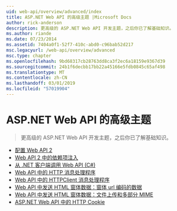 ```yaml
---
uid: web-api/overview/advanced/index
title: ASP.NET Web API 的高级主题 |Microsoft Docs
author: rick-anderson
description: 更高级的 ASP.NET Web API 开发主题，之后你已了解基础知识。
ms.author: riande
ms.date: 07/23/2014
ms.assetid: 7404a0f1-52f7-410c-abd0-c96bab52d217
msc.legacyurl: /web-api/overview/advanced
msc.type: chapter
ms.openlocfilehash: 9bd68317cb28763dd8ca3f2ec6a18159e9367d39
ms.sourcegitcommit: 24b1f6decbb17bb22a45166e5fdb0845c65af498
ms.translationtype: MT
ms.contentlocale: zh-CN
ms.lasthandoff: 03/01/2019
ms.locfileid: "57019904"
---
```

<a name="advanced-topics-for-aspnet-web-api"></a>ASP.NET Web API 的高级主题
====================
> 更高级的 ASP.NET Web API 开发主题，之后你已了解基础知识。


- [配置 Web API 2](configuring-aspnet-web-api.md)
- [Web API 2 中的依赖项注入](dependency-injection.md)
- [从 .NET 客户端调用 Web API (C#)](calling-a-web-api-from-a-net-client.md)
- [Web API 中的 HTTP 消息处理程序](http-message-handlers.md)
- [Web API 中的 HTTPClient 消息处理程序](httpclient-message-handlers.md)
- [Web API 中发送 HTML 窗体数据：窗体 url 编码的数据](sending-html-form-data-part-1.md)
- [Web API 中发送 HTML 窗体数据：文件上传和多部分 MIME](sending-html-form-data-part-2.md)
- [ASP.NET Web API 中的 HTTP Cookie](http-cookies.md)
